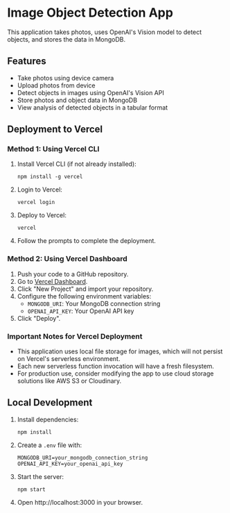 # Image Object Detection App

This application takes photos, uses OpenAI's Vision model to detect objects, and stores the data in MongoDB.

## Features

- Take photos using device camera
- Upload photos from device
- Detect objects in images using OpenAI's Vision API
- Store photos and object data in MongoDB
- View analysis of detected objects in a tabular format

## Deployment to Vercel

### Method 1: Using Vercel CLI

1. Install Vercel CLI (if not already installed):
   ```
   npm install -g vercel
   ```

2. Login to Vercel:
   ```
   vercel login
   ```

3. Deploy to Vercel:
   ```
   vercel
   ```

4. Follow the prompts to complete the deployment.

### Method 2: Using Vercel Dashboard

1. Push your code to a GitHub repository.
2. Go to [Vercel Dashboard](https://vercel.com/dashboard).
3. Click "New Project" and import your repository.
4. Configure the following environment variables:
   - `MONGODB_URI`: Your MongoDB connection string
   - `OPENAI_API_KEY`: Your OpenAI API key
5. Click "Deploy".

### Important Notes for Vercel Deployment

- This application uses local file storage for images, which will not persist on Vercel's serverless environment.
- Each new serverless function invocation will have a fresh filesystem.
- For production use, consider modifying the app to use cloud storage solutions like AWS S3 or Cloudinary.

## Local Development

1. Install dependencies:
   ```
   npm install
   ```

2. Create a `.env` file with:
   ```
   MONGODB_URI=your_mongodb_connection_string
   OPENAI_API_KEY=your_openai_api_key
   ```

3. Start the server:
   ```
   npm start
   ```

4. Open http://localhost:3000 in your browser.
